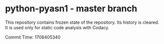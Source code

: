 # python-pyasn1 - master branch

This repository contains frozen state of the repository.
Its history is cleared. It is used only for static code
analysis with Codacy.

Commit Time: 1708405340